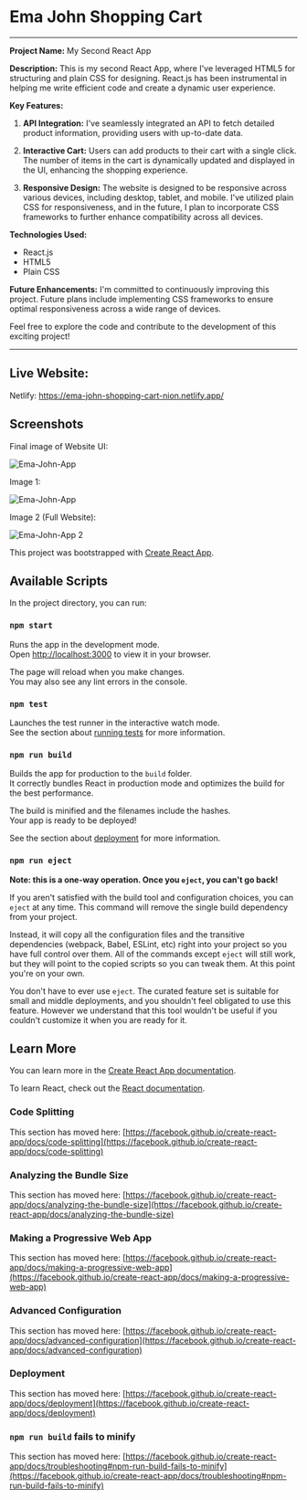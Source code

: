 
# Ema John Shopping Cart


---

**Project Name:** My Second React App 

**Description:**
This is my second React App, where I've leveraged HTML5 for structuring and plain CSS for designing. React.js has been instrumental in helping me write efficient code and create a dynamic user experience.

**Key Features:**

1. **API Integration:** I've seamlessly integrated an API to fetch detailed product information, providing users with up-to-date data.

2. **Interactive Cart:** Users can add products to their cart with a single click. The number of items in the cart is dynamically updated and displayed in the UI, enhancing the shopping experience.

3. **Responsive Design:** The website is designed to be responsive across various devices, including desktop, tablet, and mobile. I've utilized plain CSS for responsiveness, and in the future, I plan to incorporate CSS frameworks to further enhance compatibility across all devices.

**Technologies Used:**
- React.js
- HTML5
- Plain CSS

**Future Enhancements:**
I'm committed to continuously improving this project. Future plans include implementing CSS frameworks to ensure optimal responsiveness across a wide range of devices.

Feel free to explore the code and contribute to the development of this exciting project!

---

## Live Website:

Netlify: https://ema-john-shopping-cart-nion.netlify.app/ 


## Screenshots

Final image of Website UI:

![Ema-John-App](https://github.com/Nadim-Nion/ema-john-simple/assets/60613933/9746ab8b-f402-401a-9a5c-0109692149a0)


Image 1:

![Ema-John-App](https://github.com/Nadim-Nion/ema-john-simple/assets/60613933/d467dcd6-ee23-47e1-9c1e-bc4710eaaeb1)


Image 2 (Full Website):

![Ema-John-App  2](https://github.com/Nadim-Nion/ema-john-simple/assets/60613933/0196e3ff-9fd6-41ac-9f6c-679de75c9c17)



This project was bootstrapped with [Create React App](https://github.com/facebook/create-react-app).

## Available Scripts

In the project directory, you can run:

### `npm start`

Runs the app in the development mode.\
Open [http://localhost:3000](http://localhost:3000) to view it in your browser.

The page will reload when you make changes.\
You may also see any lint errors in the console.

### `npm test`

Launches the test runner in the interactive watch mode.\
See the section about [running tests](https://facebook.github.io/create-react-app/docs/running-tests) for more information.

### `npm run build`

Builds the app for production to the `build` folder.\
It correctly bundles React in production mode and optimizes the build for the best performance.

The build is minified and the filenames include the hashes.\
Your app is ready to be deployed!

See the section about [deployment](https://facebook.github.io/create-react-app/docs/deployment) for more information.

### `npm run eject`

**Note: this is a one-way operation. Once you `eject`, you can't go back!**

If you aren't satisfied with the build tool and configuration choices, you can `eject` at any time. This command will remove the single build dependency from your project.

Instead, it will copy all the configuration files and the transitive dependencies (webpack, Babel, ESLint, etc) right into your project so you have full control over them. All of the commands except `eject` will still work, but they will point to the copied scripts so you can tweak them. At this point you're on your own.

You don't have to ever use `eject`. The curated feature set is suitable for small and middle deployments, and you shouldn't feel obligated to use this feature. However we understand that this tool wouldn't be useful if you couldn't customize it when you are ready for it.

## Learn More

You can learn more in the [Create React App documentation](https://facebook.github.io/create-react-app/docs/getting-started).

To learn React, check out the [React documentation](https://reactjs.org/).

### Code Splitting

This section has moved here: [https://facebook.github.io/create-react-app/docs/code-splitting](https://facebook.github.io/create-react-app/docs/code-splitting)

### Analyzing the Bundle Size

This section has moved here: [https://facebook.github.io/create-react-app/docs/analyzing-the-bundle-size](https://facebook.github.io/create-react-app/docs/analyzing-the-bundle-size)

### Making a Progressive Web App

This section has moved here: [https://facebook.github.io/create-react-app/docs/making-a-progressive-web-app](https://facebook.github.io/create-react-app/docs/making-a-progressive-web-app)

### Advanced Configuration

This section has moved here: [https://facebook.github.io/create-react-app/docs/advanced-configuration](https://facebook.github.io/create-react-app/docs/advanced-configuration)

### Deployment

This section has moved here: [https://facebook.github.io/create-react-app/docs/deployment](https://facebook.github.io/create-react-app/docs/deployment)

### `npm run build` fails to minify

This section has moved here: [https://facebook.github.io/create-react-app/docs/troubleshooting#npm-run-build-fails-to-minify](https://facebook.github.io/create-react-app/docs/troubleshooting#npm-run-build-fails-to-minify)
